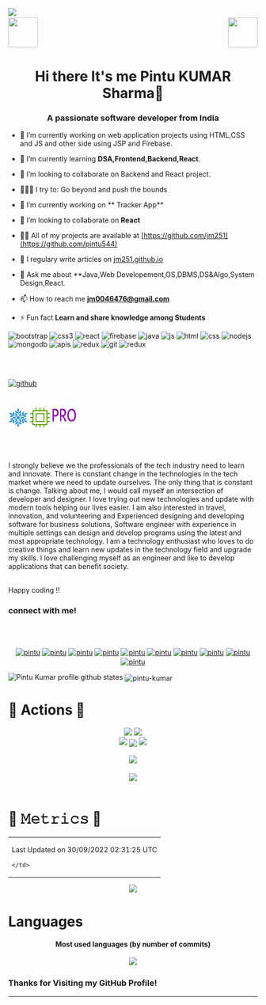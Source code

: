 <a href="https://sunguoqi.com/">
    <img src="https://readme-typing-svg.herokuapp.com?font=Merriweather&size=40&color=2958F7&center=true&multiline=true&width=600&height=60&lines=Welcome+To+My+GitHub">
  </a>
  <div>
    <img src="https://emojis.slackmojis.com/emojis/images/1531849353/4244/blob-octopus.gif" width="60" height="60"/> 
    <img src="https://emojis.slackmojis.com/emojis/images/1531849353/4244/blob-octopus.gif" width="60" height="60" align="right"/> 
</div>
<h1 align="center">Hi there It's me Pintu KUMAR Sharma👋</h1>
<h3 align="center">A passionate software developer from India</h3>




- 🔭 I’m currently working on web application projects using HTML,CSS and JS and other side using JSP and Firebase.
- 🌱 I’m currently learning  **DSA,Frontend,Backend,React**.
- 👯 I’m looking to collaborate on Backend and React project.
- 🧗🏾‍♀️ I try to: Go beyond and push the bounds
- 🔭 I’m currently working on ** Tracker App**

- 👯 I’m looking to collaborate on **React**

- 👨‍💻 All of my projects are available at [https://github.com/jm251](https://github.com/pintu544)

- 📝 I regulary write articles on [jm251.github.io](https:jm251.github.io)

- 💬 Ask me about **Java,Web Developement,OS,DBMS,DS&Algo,System Design,React.

- 📫 How to reach me **jm0046476@gmail.com**

- ⚡ Fun fact **Learn and share knowledge among Students**




<p align="left">

 
<img src="https://img.icons8.com/color/48/000000/bootstrap.png" alt="bootstrap" width="40" height="40"/>

<img src="https://img.icons8.com/color/48/000000/css3.png" alt="css3" width="40" height="40"/>

<img src="https://img.icons8.com/office/16/000000/react.png" alt="react" width="40" height="40"/>
 <img src="https://img.icons8.com/color/48/000000/firebase.png" alt="firebase" width="40" height="40"/>
<img src="https://img.icons8.com/color/48/000000/java-coffee-cup-logo--v1.png" alt="java" width="40" height="40"/>

<img src="https://img.icons8.com/color/48/000000/javascript--v1.png" alt="js" width="40" height="40"/>
<img src="https://img.icons8.com/color/48/000000/html-5--v1.png" alt="html" width="40" height="40"/>
<img src="https://img.icons8.com/color/48/000000/css3.png" alt="css" width="40" height="40"/>
<img src="https://img.icons8.com/color/48/000000/nodejs.png" alt="nodejs" width="40" height="40"/>
<img src="https://img.icons8.com/color/48/000000/mongodb.png" alt="mongodb" width="40" height="40"/>

<img src="https://img.icons8.com/external-others-inmotus-design/67/000000/external-API-vkontakte-others-inmotus-design-3.png" alt="apis" width="40" height="40"/>

<img src="https://img.icons8.com/color/48/000000/redux.png" alt="redux" width="40" height="40"/>

 <img src="https://www.vectorlogo.zone/logos/git-scm/git-scm-icon.svg" alt="git" width="40" height="40"/>



<img src="https://img.icons8.com/color/48/000000/mysql-logo.png" alt="redux" width="40" height="40"/>



</p><br><br>



[<img src='https://cdn.jsdelivr.net/npm/simple-icons@3.0.1/icons/github.svg' alt='github' height='40'>](https://github.com/jm251)  <br><br>

<a href='https://archiveprogram.github.com/'><img src='https://raw.githubusercontent.com/acervenky/animated-github-badges/master/assets/acbadge.gif' width='40' height='40'></a> <a href='https://docs.github.com/en/developers'><img src='https://raw.githubusercontent.com/acervenky/animated-github-badges/master/assets/devbadge.gif' width='40' height='40'></a> <a href='https://github.com/pricing'><img src='https://raw.githubusercontent.com/acervenky/animated-github-badges/master/assets/pro.gif' width='50' height='50'></a><br><br>






<br><br>
I strongly believe we the professionals of the tech industry need to learn and innovate. There is constant change in the technologies in the tech market where we need to update ourselves. The only thing that is constant is change. Talking about me, I would call myself an intersection of developer and designer. I love trying out new technologies and update with modern tools helping our lives easier. I am also interested in travel, innovation, and volunteering and Experienced designing and developing software for business solutions, Software engineer with experience in multiple settings can design and develop programs using the latest and most appropriate technology. I am a technology enthusiast who loves to do creative things and learn new updates in the technology field and upgrade my skills. I love challenging myself as an engineer and like to develop applications that can benefit society.  <br><br>

Happy coding !!

<h3><strong>connect with me!</strong></h3><br><br>

<p align="center">
<a href="https://twitter.com/PintuKu41020756" target="blank"><img align="center" src="https://cdn.jsdelivr.net/npm/simple-icons@3.0.1/icons/twitter.svg" alt="pintu" height="30" width="30" /></a>
<a href="https://www.linkedin.com/in/pintu-kumar-developer/" target="blank"><img align="center" src="https://cdn.jsdelivr.net/npm/simple-icons@3.0.1/icons/linkedin.svg" alt="pintu" height="30" width="30" /></a>
<a href="https://stackoverflow.com/users/13448269/pintu-kumar" target="blank"><img align="center" src="https://cdn.jsdelivr.net/npm/simple-icons@3.0.1/icons/stackoverflow.svg" alt="pintu" height="30" width="30" /></a>
<a href="https://www.kaggle.com/pintukumard" target="blank"><img align="center" src="https://cdn.jsdelivr.net/npm/simple-icons@3.0.1/icons/kaggle.svg" alt="pintu" height="30" width="30" /></a>
<a href="https://www.facebook.com/profile.php?id=100015925119091" target="blank"><img align="center" src="https://cdn.jsdelivr.net/npm/simple-icons@3.0.1/icons/facebook.svg" alt="pintu" height="30" width="30" /></a>
<a href="https://www.instagram.com/fullstoprockey/?hl=en" target="blank"><img align="center" src="https://cdn.jsdelivr.net/npm/simple-icons@3.0.1/icons/instagram.svg" alt="pintu" height="30" width="30" /></a>
<a href="https://www.youtube.com/channel/UC4pvfTRkx3gQmIlP5vRoIPA?view_as=subscriber" target="blank"><img align="center" src="https://cdn.jsdelivr.net/npm/simple-icons@3.0.1/icons/youtube.svg" alt="pintu" height="30" width="30" /></a>
<a href="https://www.hackerrank.com/8709793486jio" target="blank"><img align="center" src="https://cdn.jsdelivr.net/npm/simple-icons@3.0.1/icons/hackerrank.svg" alt="pintu" height="30" width="30" /></a>
<a href="https://www.leetcode.com" target="blank"><img align="center" src="https://cdn.jsdelivr.net/npm/simple-icons@3.0.1/icons/leetcode.svg" alt="pintu" height="30" width="30" /></a>
<a href="https://auth.geeksforgeeks.org/user/user_w487/todo-done/" target="blank"><img align="center" src="https://cdn.jsdelivr.net/npm/simple-icons@3.0.1/icons/geeksforgeeks.svg" alt="pintu" height="30" width="30" /></a>
</p>




  <p align="left"><img align="left" src="https://github-readme-stats.vercel.app/api/top-langs?username=pintu544&show_icons=true&locale=en&layout=compact" alt="Pintu Kumar profile github states" /></p>

<p>&nbsp;<img align="center" src="https://github-readme-stats.vercel.app/api?username=pintu544&show_icons=true&locale=en" alt="pintu-kumar" /></p>


# 🚀 Actions 🚀

<!-- GitHub数据统计 -->
<div align="center">
  <img height="137px" src="https://github-readme-stats.vercel.app/api?username=pintu544&show_icons=true&count_private=true&hide_title=true&theme=default&hide_border=true"/>
  <img height="137px" src="https://github-readme-stats.vercel.app/api/top-langs/?username=pintu544&layout=compact&hide_title=true&hide_border=true&show_icons=true" />
</div>

<!-- 连续提交代码天数记录 -->
<div align="center">
  <img width="150" src="https://cdn.jsdelivr.net/gh/sun0225SUN/photos/images/202108300310676.png" />
  <img align="center" src="https://github-readme-streak-stats.herokuapp.com/?user=pintu544&theme=dark&hide_border=true" />
  <img width="150" src="https://cdn.jsdelivr.net/gh/sun0225SUN/photos/images/202108300312623.png" />
</div>
<br>

<!-- GitHub奖杯🏆 -->
<div align="center">
  <img src="https://github-profile-trophy.vercel.app/?username=pintu544&theme=gruvbox&row=1&column=7&no-frame=true&no-bg=true" />
</div>
<br>

<!-- Dynamic Quotes -->
<div align="center">
  <img src="https://quotes-github-readme.vercel.app/api?type=horizontal&theme=light">
</div>

 
<br>



# 🎯 𝙼𝚎𝚝𝚛𝚒𝚌𝚜 💯

<!-- wakatime 统计 -->
<table align="center">
  <tr>
    <td valign="top">  
    <!--START_SECTION:waka-->

 Last Updated on 30/09/2022 02:31:25 UTC
<!--END_SECTION:waka-->
    </td>
  </tr>
</table>

<!-- metrics 基础资料 -->


<!-- just img -->
<div align="center">
  <img src="https://cdn.jsdelivr.net/gh/sun0225SUN/photos/images/202110311924844.png" />
</div>


# Languages
<h4 align="center">Most used languages (by number of commits)</h4>
<p align="center">
	<a href="https://profile.codersrank.io/user/pintu655#Tech%20Skills">
		<img width="900em" src="https://cr-skills-chart-widget.azurewebsites.net/api/api?username=formidablae&padding=15&labels=true&legend=true&tooltip=true&max-labels=36&branding=false&skills=C,C%23,C%2B%2B,CSS,Go,HTML,Java,JavaScript,Jupyter%20Notebook,PHP,Python,Ruby,Rust,SCSS,SQL,Scala,Shell,TSQL,TypeScript,Vue&show-other-skills=true&bg=white">
	</a>
</p>

### Thanks for Visiting my GitHub Profile!

---

